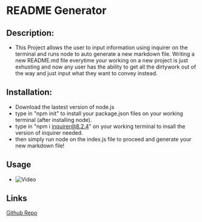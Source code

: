 # README Generator

  ## Description: 
  - This Project allows the user to input information using inquirer on the terminal and runs node to auto generate a new markdown file. Writing a new README.md file
  everytime your working on a new project is just exhusting and now any user has the ability to get all the dirtywork out of the way and just input what they want to 
  convey instead. 


  ## Installation:
  - Download the lastest version of node.js
  - type in "npm init" to install your package.json files on your working terminal (after installing node).
  - type in "npm i inquirer@8.2.4" on your working terminal to insall the version of inquirer needed. 
  - then simply run node on the index.js file to proceed and generate your new markdown file!

  ## Usage
  - ![Video](https://drive.google.com/file/d/Dkf19Pp1gi5bEw4NhSKJvMolJgr5LZ/view?usp=share_link)
  
  ## Links
  [Github Repo](https://github.com/jon-dev092/README-generator)